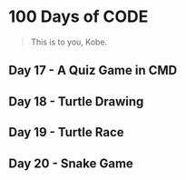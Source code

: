 # 100 Days of CODE

> This is to you, Kobe.

## Day 17 - A Quiz Game in CMD

## Day 18 - Turtle Drawing

## Day 19 - Turtle Race

## Day 20 - Snake Game

